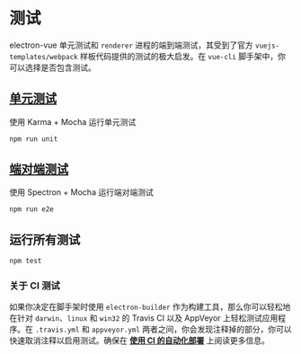 # 测试

electron-vue 单元测试和 `renderer` 进程的端到端测试，其受到了官方 `vuejs-templates/webpack` 样板代码提供的测试的极大启发。在 `vue-cli` 脚手架中，你可以选择是否包含测试。

## [单元测试](unittesting.md)

使用 Karma + Mocha 运行单元测试

```bash
npm run unit
```

## [端对端测试](end-to-end_testing.md)

使用 Spectron + Mocha 运行端对端测试

```bash
npm run e2e
```

## 运行所有测试

```bash
npm test
```

### 关于 CI 测试

如果你决定在脚手架时使用 `electron-builder` 作为构建工具，那么你可以轻松地在针对 `darwin`、`linux` 和 `win32` 的 Travis CI 以及 AppVeyor 上轻松测试应用程序。在 `.travis.yml` 和 `appveyor.yml` 两者之间，你会发现注释掉的部分，你可以快速取消注释以启用测试。确保在 [**使用 CI 的自动化部署**](/using-electron-builder.md#automated-deployments-using-ci) 上阅读更多信息。
